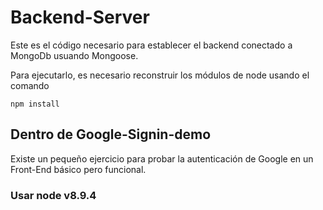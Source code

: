 # Backend-Server

Este es el código necesario para establecer el backend
conectado a MongoDb usuando Mongoose.

Para ejecutarlo, es necesario reconstruir los módulos de 
node usando el comando

```
npm install
```
## Dentro de Google-Signin-demo
Existe un pequeño ejercicio para probar la autenticación de Google en un Front-End
básico pero funcional.

### Usar node v8.9.4